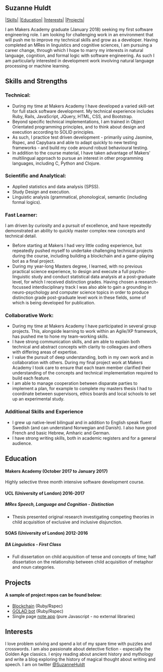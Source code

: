 ## Suzanne Huldt

[|Skills|](#skills-and-strengths) [|Education|](#education) [|Interests|](#interests) [|Projects|](#projects)

I am Makers Academy graduate (January 2018) seeking my first software engineering role. I am looking for challenging work in an environment that will push me to improve my technical skills and grow as a developer. Having completed an MRes in linguistics and cognitive sciences, I am pursuing a career change, through which I hope to marry my interests in natural language, cognition, and formal logic with software engineering. As such I am particularly interested in development work involving natural language processing or machine learning.

## Skills and Strengths

### Technical:
- During my time at Makers Academy I have developed a varied skill-set for full stack software development. My technical experience includes Ruby, Rails, JavaScript, JQuery, HTML, CSS, and Bootstrap.
- Beyond specific technical implementations, I am trained in Object Orientated programming principles, and to think about design and execution according to SOLID principles.
- As such, I practice test driven development - primarily using Jasmine, Rspec, and Capybara and able to adapt quickly to new testing frameworks - and build my code around robust behavioural testing.
- In addition to the course material, I have taken advantage of Makers' multilingual approach to pursue an interest in other programming languages, including C, Python and Clojure.

### Scientific and Analytical:
- Applied statistics and data analysis (SPSS).
- Study Design and execution.
- Linguistic analysis (grammatical, phonological, semantic (including formal logics).

### Fast Learner:
I am driven by curiosity and a pursuit of excellence, and have repeatedly demonstrated an ability to quickly master complex new concepts and technical detail.
- Before starting at Makers I had very little coding experience, but repeatedly pushed myself to undertake challenging technical projects during the course, including building a blockchain and a game-playing bot as a final project.
- During my year-long Masters degree, I learned, with no previous practical science experience, to design and execute a full psycho-linguistic study and conduct statistical data analysis at a post-graduate level, for which I received distinction grades. Having chosen a research-focussed interdisciplinary track I was also able to gain a grounding in neuro-psychology and computer science topics in order to produce distinction grade post-graduate level work in these fields, some of which is being developed for publication.

### Collaborative Work:
- During my time at Makers Academy I have participated in several group projects. This, alongside learning to work within an Agile/XP framework, has pushed me to hone my team-working skills.
- I have strong communication skills, and am able to explain both technical and abstract concepts with clarity to colleagues and others with differing areas of expertise.
- I value the pursuit of deep understanding, both in my own work and in collaboration with others. During my final project work at Makers Academy I took care to ensure that each team member clarified their understanding of the concepts and technical implementation required to build each feature.
- I am able to manage cooperation between disparate parties to implement a plan, for example to complete my masters thesis I had to coordinate between supervisors, ethics boards and local schools to set up an experimental study.

### Additional Skills and Experience
- I grew up native-level bilingual and in addition to English speak fluent Swedish (and can understand Norwegian and Danish). I also have good French and basic Hebrew, Amharic and German.
- I have strong writing skills, both in academic registers and for a general audience.

## Education

#### Makers Academy (October 2017 to January 2017)

Highly selective three month intensive software development course.

#### UCL (University of London) 2016-2017

##### MRes Speech, Language and Cognition - Distinction
- Thesis presented original research investigating competing theories in child acquisition of exclusive and inclusive disjunction.

#### SOAS (University of London) 2012-2016

##### BA Linguistics - First Class
- Full dissertation on child acquisition of tense and concepts of time; half dissertation on the relationship between child acquisition of metaphor and noun categories.

## Projects
#### A sample of project repos can be found below:
- [Blockchain](https://github.com/SuzanneHuldt/Building_a_Blockchain) (Ruby/Rspec)
- [GOLAD bot](https://github.com/SuzanneHuldt/robot-wars) (Ruby/Rspec)
- Single page [note app](https://github.com/SuzanneHuldt/oh-note) (pure Javascript - no external libraries)

## Interests
I love problem solving and spend a lot of my spare time with puzzles and crosswords. I am also passionate about detective fiction - especially the Golden Age classics. I enjoy reading about
ancient history and mythology and write a blog exploring the history of magical thought about writing and speech. I am on twitter [@SuzanneHuldt](https://twitter.com/SuzanneHuldt)
